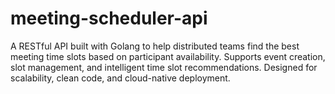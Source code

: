 # meeting-scheduler-api
A RESTful API built with Golang to help distributed teams find the best meeting time slots based on participant availability. Supports event creation, slot management, and intelligent time slot recommendations. Designed for scalability, clean code, and cloud-native deployment.
